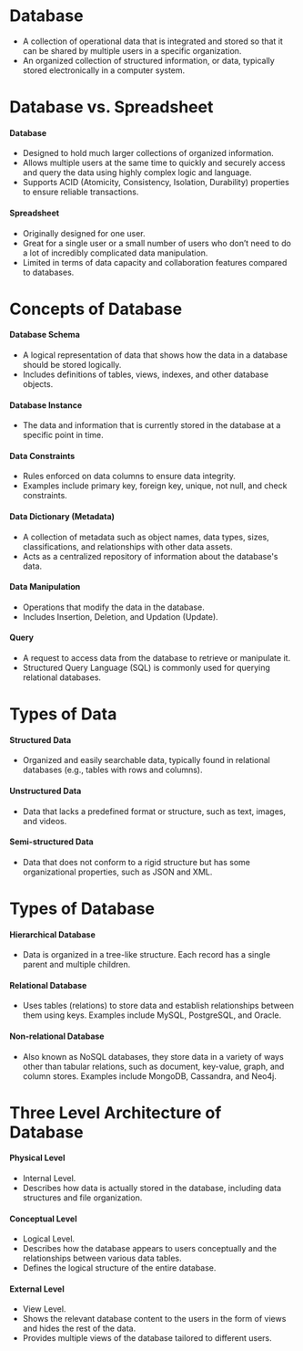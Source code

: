 # Database
- A collection of operational data that is integrated and stored so that it can be shared by multiple users in a specific organization.
- An organized collection of structured information, or data, typically stored electronically in a computer system.

# Database vs. Spreadsheet

#### Database
- Designed to hold much larger collections of organized information.
- Allows multiple users at the same time to quickly and securely access and query the data using highly complex logic and language.
- Supports ACID (Atomicity, Consistency, Isolation, Durability) properties to ensure reliable transactions.

#### Spreadsheet
- Originally designed for one user.
- Great for a single user or a small number of users who don’t need to do a lot of incredibly complicated data manipulation.
- Limited in terms of data capacity and collaboration features compared to databases.

# Concepts of Database

#### Database Schema
- A logical representation of data that shows how the data in a database should be stored logically.
- Includes definitions of tables, views, indexes, and other database objects.

#### Database Instance
- The data and information that is currently stored in the database at a specific point in time.

#### Data Constraints
- Rules enforced on data columns to ensure data integrity.
- Examples include primary key, foreign key, unique, not null, and check constraints.

#### Data Dictionary (Metadata)
- A collection of metadata such as object names, data types, sizes, classifications, and relationships with other data assets.
- Acts as a centralized repository of information about the database's data.

#### Data Manipulation
- Operations that modify the data in the database.
- Includes Insertion, Deletion, and Updation (Update).

#### Query
- A request to access data from the database to retrieve or manipulate it.
- Structured Query Language (SQL) is commonly used for querying relational databases.

# Types of Data
#### Structured Data
- Organized and easily searchable data, typically found in relational databases (e.g., tables with rows and columns).

#### Unstructured Data
- Data that lacks a predefined format or structure, such as text, images, and videos.

#### Semi-structured Data
- Data that does not conform to a rigid structure but has some organizational properties, such as JSON and XML.

# Types of Database
#### Hierarchical Database
- Data is organized in a tree-like structure. Each record has a single parent and multiple children.

#### Relational Database
- Uses tables (relations) to store data and establish relationships between them using keys. Examples include MySQL, PostgreSQL, and Oracle.

#### Non-relational Database
- Also known as NoSQL databases, they store data in a variety of ways other than tabular relations, such as document, key-value, graph, and column stores. Examples include MongoDB, Cassandra, and Neo4j.

# Three Level Architecture of Database

#### Physical Level
- Internal Level.
- Describes how data is actually stored in the database, including data structures and file organization.

#### Conceptual Level
- Logical Level.
- Describes how the database appears to users conceptually and the relationships between various data tables.
- Defines the logical structure of the entire database.

#### External Level
- View Level.
- Shows the relevant database content to the users in the form of views and hides the rest of the data.
- Provides multiple views of the database tailored to different users.
